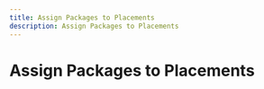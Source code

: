 ```yaml
---
title: Assign Packages to Placements
description: Assign Packages to Placements
---
```


# Assign Packages to Placements

<!-- 
>[!MORELIKETHIS]
>
* [About Package Management](/help/dsp/campaign-management/packages/package-about.md)
* [Create a Placement](placement-create.md)
>* [link name](URL)
-->
